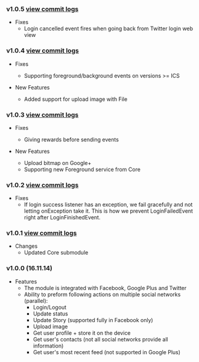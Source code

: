 ### v1.0.5 [view commit logs](https://github.com/soomla/android-profile/compare/v1.0.4...v1.0.5)

* Fixes
  * Login cancelled event fires when going back from Twitter login web view 

### v1.0.4 [view commit logs](https://github.com/soomla/android-profile/compare/v1.0.3...v1.0.4)

* Fixes
  * Supporting foreground/background events on versions >= ICS

* New Features
  * Added support for upload image with File

### v1.0.3 [view commit logs](https://github.com/soomla/android-profile/compare/v1.0.2...v1.0.3)

* Fixes
  * Giving rewards before sending events

* New Features
  * Upload bitmap on Google+
  * Supporting new Foreground service from Core

### v1.0.2 [view commit logs](https://github.com/soomla/android-profile/compare/v1.0.1...v1.0.2)

* Fixes
  * If login success listener has an exception, we fail gracefully and not letting onException take it. This is how we prevent LoginFailedEvent right after LoginFinishedEvent.

### v1.0.1 [view commit logs](https://github.com/soomla/android-profile/compare/v1.0.0...v1.0.1)
* Changes
  * Updated Core submodule

### v1.0.0 (16.11.14)
* Features
  * The module is integrated with Facebook, Google Plus and Twitter
  * Ability to preform following actions on multiple social networks (parallel):
    * Login/Logout
    * Update status
    * Update Story (supported fully in Facebook only)
    * Upload image
    * Get user profile + store it on the device
    * Get user's contacts (not all social networks provide all information)
    * Get user's most recent feed (not supported in Google Plus)
